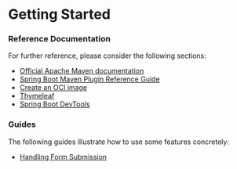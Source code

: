 # Getting Started

### Reference Documentation
For further reference, please consider the following sections:

* [Official Apache Maven documentation](https://maven.apache.org/guides/index.html)
* [Spring Boot Maven Plugin Reference Guide](https://docs.spring.io/spring-boot/docs/3.2.0/maven-plugin/reference/html/)
* [Create an OCI image](https://docs.spring.io/spring-boot/docs/3.2.0/maven-plugin/reference/html/#build-image)
* [Thymeleaf](https://docs.spring.io/spring-boot/docs/3.2.0/reference/htmlsingle/index.html#web.servlet.spring-mvc.template-engines)
* [Spring Boot DevTools](https://docs.spring.io/spring-boot/docs/3.2.0/reference/htmlsingle/index.html#using.devtools)

### Guides
The following guides illustrate how to use some features concretely:

* [Handling Form Submission](https://spring.io/guides/gs/handling-form-submission/)

